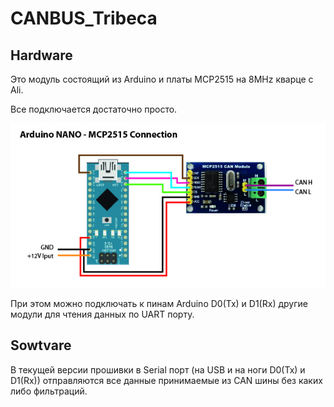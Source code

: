 # CANBUS_Tribeca
## Hardware
<p>Это модуль состоящий из Arduino и платы MCP2515 на 8MHz кварце с Ali.</p>
<p>Все подключается достаточно просто.</p>
<img src="./img/arduino-mcp2515-connection-sheme.jpg" alt="Схема подключения модуля MCP2515 к Arduino NANO" >
<p>При этом можно подключать к пинам Arduino D0(Tx) и D1(Rx) другие модули для чтения данных по UART порту.</p>

## Sowtvare
<p>В текущей версии прошивки в Serial порт (на USB и на ноги D0(Tx) и D1(Rx)) отправляются все данные принимаемые из CAN шины без каких либо фильтраций.</p>
